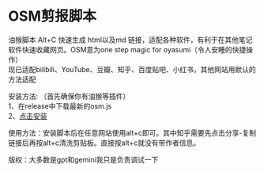 # OSM剪报脚本
油猴脚本 Alt+C 快速生成 html以及md 链接，适配各种软件，有利于在其他笔记软件快速收藏网页。OSM意为one step magic for oyasumi（令人安睡的快捷操作）  
现已适配bilibili、YouTube、豆瓣、知乎、百度贴吧、小红书，其他网站用默认的方法适配  


安装方法: （首先确保你有油猴等插件）  
1、在release中下载最新的osm.js  
2、[点击安装](https://raw.githubusercontent.com/Radignis/OSM-url-clipping-script/refs/heads/main/osm-latest.user.js )   

  
使用方法：安装脚本后在任意网站使用alt+c即可。其中知乎需要先点击分享-复制链接后再按alt+c清洗剪贴板。直接按alt+c就没有带作者信息。
  
版权：大多数是gpt和gemini我只是负责调试一下

